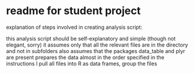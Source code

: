 # readme for student project
explanation of steps involved in creating analysis script:

this analysis script should be self-explanatory and simple (though not elegant, sorry)
it assumes only that all the relevant files are in the directory and not in subfolders
also assumes that the packages data_table and plyr are present
prepares the data almost in the order specified in the instructions
I pull all files into R as data frames, 
group the files

